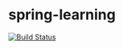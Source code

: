 # spring-learning

[![Build Status](https://travis-ci.com/itjun/spring-learning.svg?branch=main)](https://travis-ci.com/github/itjun/spring-learning)